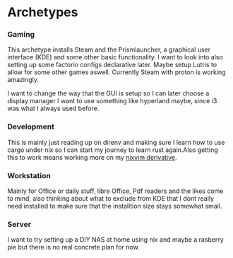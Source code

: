 # Archetypes

### Gaming

This archetype installs Steam and the Prismlauncher, a graphical user interface (KDE) and some other basic functionality.
I want to look into also setting up some factorio configs declarative later. Maybe setup Lutris to allow for some other games aswell.
Currently Steam with proton is working amazingly.

I want to change the way that the GUI is setup so I can later choose a display manager I want to use something like hyperland maybe, since i3 was what I always used before.

### Development

This is mainly just reading up on direnv and making sure I learn how to use cargo under nix so I can start my journey to learn rust again.Also getting this to work means working more on my [nixvim derivative](https://github.com/Daholli/nixvim).

### Workstation

Mainly for Office or daily stuff, libre Office, Pdf readers and the likes come to mind, also thinking about what to exclude from KDE that I dont really need installed to make sure that the installtion size stays somewhat small.

### Server

I want to try setting up a DIY NAS at home using nix and maybe a rasberry pie but there is no real concrete plan for now.



